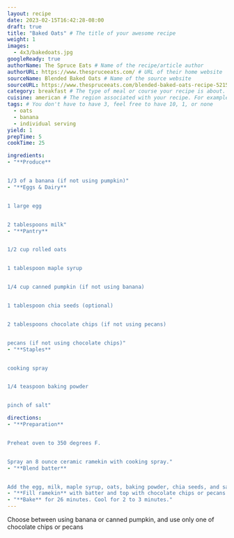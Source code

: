 ```yaml
---
layout: recipe
date: 2023-02-15T16:42:28-08:00
draft: true
title: "Baked Oats" # The title of your awesome recipe
weight: 1
images: 
  - 4x3/bakedoats.jpg
googleReady: true
authorName: The Spruce Eats # Name of the recipe/article author
authorURL: https://www.thespruceeats.com/ # URL of their home website
sourceName: Blended Baked Oats # Name of the source website
sourceURL: https://www.thespruceeats.com/blended-baked-oats-recipe-5215436 # Actual URL of the recipe itself
category: breakfast # The type of meal or course your recipe is about. For example: "dinner", "entree", or "dessert".
cuisine: american # The region associated with your recipe. For example, "French", Mediterranean", or "American".
tags: # You don't have to have 3, feel free to have 10, 1, or none
  - oats
  - banana
  - individual serving
yield: 1
prepTime: 5
cookTime: 25

ingredients:
- "**Produce**


1/3 of a banana (if not using pumpkin)"
- "**Eggs & Dairy**


1 large egg


2 tablespoons milk"
- "**Pantry**


1/2 cup rolled oats


1 tablespoon maple syrup


1/4 cup canned pumpkin (if not using banana)


1 tablespoon chia seeds (optional)


2 tablespoons chocolate chips (if not using pecans)


pecans (if not using chocolate chips)"
- "**Staples**


cooking spray


1/4 teaspoon baking powder


pinch of salt"

directions:
- "**Preparation**


Preheat oven to 350 degrees F.


Spray an 8 ounce ceramic ramekin with cooking spray."
- "**Blend batter**


Add the egg, milk, maple syrup, oats, baking powder, chia seeds, and salt into a small blender. Add either banana or pumpkin. Blend until smooth."
- "**Fill ramekin** with batter and top with chocolate chips or pecans."
- "**Bake** for 26 minutes. Cool for 2 to 3 minutes."
---
```


Choose between using banana or canned pumpkin, and use only one of chocolate chips or pecans